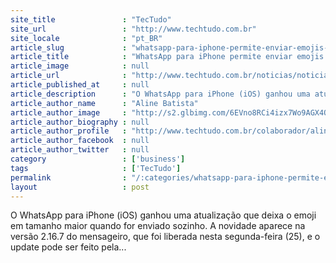 ```yaml
---
site_title               : "TecTudo"
site_url                 : "http://www.techtudo.com.br"
site_locale              : "pt_BR"
article_slug             : "whatsapp-para-iphone-permite-enviar-emojis-em-tamanho-grande"
article_title            : "WhatsApp para iPhone permite enviar emojis em tamanho grande"
article_image            : null
article_url              : "http://www.techtudo.com.br/noticias/noticia/2016/07/whatsapp-para-iphone-permite-enviar-emojis-em-tamanho-grande.html"
article_published_at     : null
article_description      : "O WhatsApp para iPhone (iOS) ganhou uma atualização que deixa o emoji em tamanho maior quando for enviado sozinho. A novidade aparece na versão 2.16.7 do mensageiro, que foi liberada nesta segunda-feira (25), e o update pode ser feito pela..."
article_author_name      : "Aline Batista"
article_author_image     : "http://s2.glbimg.com/6EVno8RCi4izx7Wo9AGX4OJnwzY=/30x30/s2.glbimg.com/vCMgMsB_y2Fu-Tf_WdMI4WFUDkg=/0x90:918x1009/140x140/s.glbimg.com/po/tt2/f/original/2016/02/05/aline.jpg"
article_author_biography : null
article_author_profile   : "http://www.techtudo.com.br/colaborador/aline-batista.html"
article_author_facebook  : null
article_author_twitter   : null
category                 : ['business']
tags                     : ['TecTudo']
permalink                : "/:categories/whatsapp-para-iphone-permite-enviar-emojis-em-tamanho-grande/"
layout                   : post
---
```


O WhatsApp para iPhone (iOS) ganhou uma atualização que deixa o emoji em tamanho maior quando for enviado sozinho. A novidade aparece na versão 2.16.7 do mensageiro, que foi liberada nesta segunda-feira (25), e o update pode ser feito pela...
